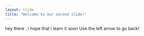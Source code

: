 ```yaml
---
layout: slide
title: "Welcome to our second slide!"
---
```

hey there , i hope that i learn it soon
Use the left arrow to go back!
